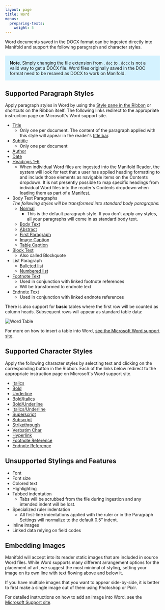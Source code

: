 ```yaml
---
layout: page
title: Word
menus:
  preparing-texts:
    weight: 5
---
```


Word documents saved in the DOCX format can be ingested directly into Manifold and support the following paragraph and character styles.

<div style="background: #d4f2ff; margin: 20px 0; padding: 15px;">
<strong>Note</strong>. Simply changing the file extension from <code>.doc</code> to <code>.docx</code> is not a valid way to get a DOCX file. Word files originally saved in the DOC format need to be resaved as DOCX to work on Manifold.
</div>

<a name="docx-para"></a>
## Supported Paragraph Styles

Apply paragraph styles in Word by using the [Style pane in the Ribbon](https://support.office.com/en-us/article/Apply-a-style-to-text-in-Word-F8B96097-4D25-4FAC-8200-6139C8093109) or shortcuts on the Ribbon itself. The following links redirect to the appropriate instruction page on Microsoft's Word support site.

- [Title](https://support.office.com/en-us/article/apply-styles-f8b96097-4d25-4fac-8200-6139c8093109?wt.mc_id=fsn_word_format_text)
    - Only one per document. The content of the paragraph applied with this style will appear in the reader's [title bar](/docs/reading/interface.html#title-bar).
- [Subtitle](https://support.office.com/en-us/article/apply-styles-f8b96097-4d25-4fac-8200-6139c8093109?wt.mc_id=fsn_word_format_text)
    - Only one per document
- [Author](https://support.office.com/en-us/article/apply-styles-f8b96097-4d25-4fac-8200-6139c8093109?wt.mc_id=fsn_word_format_text)
- [Date](https://support.office.com/en-us/article/apply-styles-f8b96097-4d25-4fac-8200-6139c8093109?wt.mc_id=fsn_word_format_text)
- [Headings 1–6](https://support.office.com/en-us/article/apply-styles-f8b96097-4d25-4fac-8200-6139c8093109?wt.mc_id=fsn_word_format_text)
    - When individual Word files are ingested into the Manifold Reader, the system will look for text that a user has applied heading formatting to and include those elements as navigable items on the Contents dropdown. It is not presently possible to map specific headings from individual Word files into the reader's Contents dropdown when loading them as part of a [Manifest](/docs/projects/preparing/index.html#manifest).
- Body Text Paragraphs  
  *The following styles will be transformed into standard body paragraphs:*
    - [Normal](https://support.office.com/en-us/article/apply-styles-f8b96097-4d25-4fac-8200-6139c8093109?wt.mc_id=fsn_word_format_text)
        - This is the default paragraph style. If you don't apply any styles, all your paragraphs will come in as standard body text.
    - [Body Text](https://support.office.com/en-us/article/apply-styles-f8b96097-4d25-4fac-8200-6139c8093109?wt.mc_id=fsn_word_format_text)
    - [Abstract](https://support.office.com/en-us/article/apply-styles-f8b96097-4d25-4fac-8200-6139c8093109?wt.mc_id=fsn_word_format_text)
    - [First Paragraph](https://support.office.com/en-us/article/apply-styles-f8b96097-4d25-4fac-8200-6139c8093109?wt.mc_id=fsn_word_format_text)
    - [Image Caption](https://support.office.com/en-us/article/apply-styles-f8b96097-4d25-4fac-8200-6139c8093109?wt.mc_id=fsn_word_format_text)
    - [Table Caption](https://support.office.com/en-us/article/apply-styles-f8b96097-4d25-4fac-8200-6139c8093109?wt.mc_id=fsn_word_format_text)
- [Block Text](https://support.office.com/en-us/article/apply-styles-f8b96097-4d25-4fac-8200-6139c8093109?wt.mc_id=fsn_word_format_text0)
    - Also called Blockquote
- List Paragraph
    - [Bulleted list](https://support.office.com/en-us/article/Create-a-bulleted-or-numbered-list-9FF81241-58A8-4D88-8D8C-ACAB3006A23E)
    - [Numbered list](https://support.office.com/en-us/article/Create-a-bulleted-or-numbered-list-9FF81241-58A8-4D88-8D8C-ACAB3006A23E)
- [Footnote Text](https://support.office.com/en-us/article/Insert-footnotes-and-endnotes-61f3fb1a-4717-414c-9a8f-015a5f3ff4cb)
    - Used in conjunction with linked footnote references
    - Will be transformed to endnote text
- [Endnote Text](https://support.office.com/en-us/article/Insert-footnotes-and-endnotes-61f3fb1a-4717-414c-9a8f-015a5f3ff4cb)
    - Used in conjunction with linked endnote references

There is also support for **basic** tables where the first row will be counted as column heads. Subsequent rows will appear as standard table data:

![Word Table](/docs/assets/projects/word-table.png)

For more on how to insert a table into Word, [see the Microsoft Word support site](https://support.office.com/en-us/article/Insert-a-table-A138F745-73EF-4879-B99A-2F3D38BE612A).

<a name="docx-char"></a>
## Supported Character Styles

Apply the following character styles by selecting text and clicking on the corresponding button in the Ribbon. Each of the links below redirect to the appropriate instruction page on Microsoft's Word support site.

- [Italics](https://support.office.com/en-us/article/add-and-format-text-2e76a31b-a6d6-4b4e-95c2-fb780e3ac8d3?wt.mc_id=fsn_word_format_text)
- [Bold](https://support.office.com/en-us/article/add-and-format-text-2e76a31b-a6d6-4b4e-95c2-fb780e3ac8d3?wt.mc_id=fsn_word_format_text)
- [Underline](https://support.office.com/en-us/article/add-and-format-text-2e76a31b-a6d6-4b4e-95c2-fb780e3ac8d3?wt.mc_id=fsn_word_format_text)
- [Bold/Italics](https://support.office.com/en-us/article/add-and-format-text-2e76a31b-a6d6-4b4e-95c2-fb780e3ac8d3?wt.mc_id=fsn_word_format_text)
- [Bold/Underline](https://support.office.com/en-us/article/add-and-format-text-2e76a31b-a6d6-4b4e-95c2-fb780e3ac8d3?wt.mc_id=fsn_word_format_text)
- [Italics/Underline](https://support.office.com/en-us/article/add-and-format-text-2e76a31b-a6d6-4b4e-95c2-fb780e3ac8d3?wt.mc_id=fsn_word_format_text)
- [Superscript](https://support.office.com/en-us/article/add-and-format-text-2e76a31b-a6d6-4b4e-95c2-fb780e3ac8d3?wt.mc_id=fsn_word_format_text)
- [Subscript](https://support.office.com/en-us/article/add-and-format-text-2e76a31b-a6d6-4b4e-95c2-fb780e3ac8d3?wt.mc_id=fsn_word_format_text)
- [Strikethrough](https://support.office.com/en-us/article/add-and-format-text-2e76a31b-a6d6-4b4e-95c2-fb780e3ac8d3?wt.mc_id=fsn_word_format_text)
- [Verbatim Char](https://support.office.com/en-us/article/apply-styles-f8b96097-4d25-4fac-8200-6139c8093109?wt.mc_id=fsn_word_format_text)
- [Hyperlink](https://support.office.com/en-us/article/insert-hyperlinks-2eb1d51f-a897-4d73-ba76-c550f005e5ef?wt.mc_id=fsn_word_write_and_edit)
- [Footnote Reference](https://support.office.com/en-us/article/Insert-footnotes-and-endnotes-61f3fb1a-4717-414c-9a8f-015a5f3ff4cb)
- [Endnote Reference](https://support.office.com/en-us/article/Insert-footnotes-and-endnotes-61f3fb1a-4717-414c-9a8f-015a5f3ff4cb)

<a name="docx-un"></a>
## Unsupported Stylings and Features

- Font
- Font size
- Colored text
- Highlighting
- Tabbed indentation
    - Tabs will be scrubbed from the file during ingestion and any intended indent will be lost.
- Specialized ruler indentation
    - All first-line indentations applied with the ruler or in the Paragraph Settings will normalize to the default 0.5” indent.
- Inline images
- Linked data relying on field codes

<a name="docx-embed"></a>
## Embedding Images

Manifold will accept into its reader static images that are included in source Word files. While Word supports many different arrangement options for the placement of art, we suggest the most minimal of styling, setting your image on its own line with text flowing above and below it.

If you have multiple images that you want to appear side-by-side, it is better to first make a single image out of them using Photoshop or Pixlr.

For detailed instructions on how to add an image into Word, see the [Microsoft Support site](https://www.microsoft.com/en-gb/videoplayer/embed/RE1T9z8?pid=ocpVideo0-innerdiv-oneplayer&postJsllMsg=true&maskLevel=20&market=en-gb).

